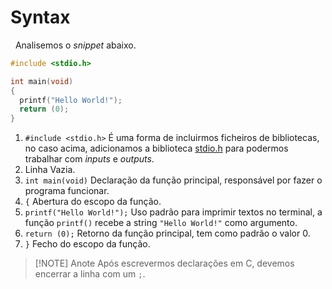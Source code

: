 # Syntax
&nbsp; Analisemos o _snippet_ abaixo.
```cpp
#include <stdio.h>

int main(void)
{  
  printf("Hello World!");  
  return (0);  
}
```
1. `#include <stdio.h>` É uma forma de incluirmos ficheiros de bibliotecas, no caso acima, adicionamos a biblioteca [stdio.h](../Bibliotecas/stdio.h) para podermos trabalhar com _inputs_ e _outputs_.
2. Linha Vazia.
3. `int main(void)` Declaração da função principal, responsável por fazer o programa funcionar.
4. `{` Abertura do escopo da função.
5. `printf("Hello World!");` Uso padrão para imprimir textos no terminal, a função `printf()` recebe a string `"Hello World!"` como argumento.
6. `return (0);` Retorno da função principal, tem como padrão o valor 0.
7. `}` Fecho do escopo da função.

> [!NOTE] Anote
> Após escrevermos declarações em C, devemos encerrar a linha com um `;`.

